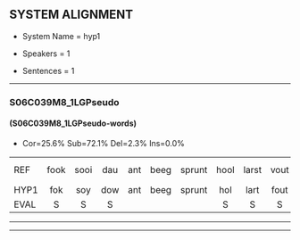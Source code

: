 
## SYSTEM ALIGNMENT

- System Name = hyp1

- Speakers = 1

- Sentences = 1

---

### S06C039M8_1LGPseudo

#### (S06C039M8_1LGPseudo-words)

- Cor=25.6%	Sub=72.1%	Del=2.3%	Ins=0.0%

|  |  |  |  |  |  |  |  |  |  |  |  |  |  |  |  |  |  |  |  |  |  |  |  |  |  |  |  |  |  |  |  |  |  |  |  |  |  |  |  |  |  |  |  |
|:--- |:---:|:---:|:---:|:---:|:---:|:---:|:---:|:---:|:---:|:---:|:---:|:---:|:---:|:---:|:---:|:---:|:---:|:---:|:---:|:---:|:---:|:---:|:---:|:---:|:---:|:---:|:---:|:---:|:---:|:---:|:---:|:---:|:---:|:---:|:---:|:---:|:---:|:---:|:---:|:---:|:---:|:---:|:---:|
| REF | fook | sooi | dau | ant | beeg | sprunt | hool | larst | vout | zwoei | fam | rachts | vaap | sprieuw | keng | * | swoers | doer | plirt | jien | blard | guul | hoekt | neeuw | noork | vid | zans | leum | haans*(hans) | spaai | sjalt | *s | heik | sank | *(roem) | roen | frijk | eem | schard | grek | dron | snaaf | stuid |
| HYP1 | fok | soy | dow | ant | beeg | sprunt | hol | lart | fout | zwo | fan | racht | vap | spreeuw | king | swe | swoyers | dour | leert | geen | lart | guul | hoekt | nijw | nork | it | zans |  | lum | hons | spay | sjilt | hek | sank | roem | roen | fruik | één | schart | grek | dron | snaaf | stuit |
| EVAL | S | S | S |  |  |  | S | S | S | S | S | S | S | S | S | S | S | S | S | S | S |  |  | S | S | S |  | D | S | S | S | S | S |  | S |  | S | S | S |  |  |  | S |
---

---
